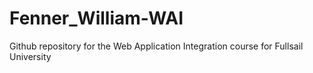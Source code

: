 # Fenner_William-WAI
Github repository for the Web Application Integration course for Fullsail University
